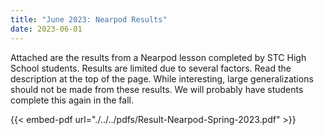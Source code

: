 ```yaml
---
title: "June 2023: Nearpod Results"
date: 2023-06-01
---
```


Attached are the results from a Nearpod lesson completed by STC High School students. Results are limited due to several factors. Read the description at the top of the page. While interesting, large generalizations should not be made from these results. We will probably have students complete this again in the fall. 

{{< embed-pdf url="./../../pdfs/Result-Nearpod-Spring-2023.pdf" >}}
